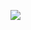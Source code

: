 <!--
id: 37538607287
link: http://blog.hengkiardo.com/post/37538607287/responsive-design-versus-server-side-mobile-solutions-in
slug: responsive-design-versus-server-side-mobile-solutions-in
date: Sun Dec 09 2012 13:46:55 GMT+0700 (WIT)
publish: 2012-12-09
tags: responsive, responsive design
title: RESPONSIVE DESIGN VERSUS SERVER-SIDE MOBILE SOLUTIONS [INFOGRAPHIC]
-->


![](http://31.media.tumblr.com/19b4c6ff042c93e7421581320d78a6ee/tumblr_mer4685GEV1qblnnoo1_1280.jpg)

